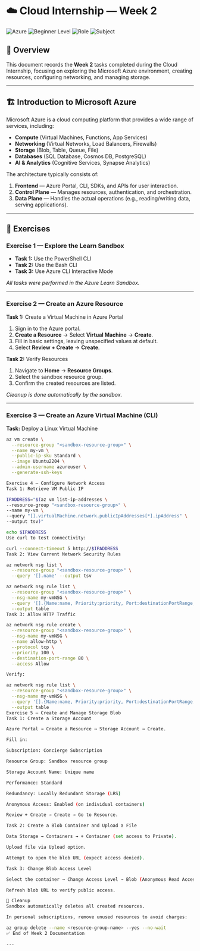 # ☁️ Cloud Internship — Week 2

![Azure](https://img.shields.io/badge/Microsoft%20Azure-0078D4?logo=microsoftazure&logoColor=white)
![Beginner Level](https://img.shields.io/badge/Level-Beginner-green)
![Role](https://img.shields.io/badge/Role-Administrator%20%7C%20Developer%20%7C%20DevOps%20Engineer%20%7C%20Solution%20Architect-blue)
![Subject](https://img.shields.io/badge/Subject-Cloud%20Computing%20%7C%20Azure%20Architecture%20%7C%20Infrastructure-orange)

## 📖 Overview
This document records the **Week 2** tasks completed during the Cloud Internship, focusing on exploring the Microsoft Azure environment, creating resources, configuring networking, and managing storage.

---

## 🏗 Introduction to Microsoft Azure
Microsoft Azure is a cloud computing platform that provides a wide range of services, including:
- **Compute** (Virtual Machines, Functions, App Services)
- **Networking** (Virtual Networks, Load Balancers, Firewalls)
- **Storage** (Blob, Table, Queue, File)
- **Databases** (SQL Database, Cosmos DB, PostgreSQL)
- **AI & Analytics** (Cognitive Services, Synapse Analytics)

The architecture typically consists of:
1. **Frontend** — Azure Portal, CLI, SDKs, and APIs for user interaction.
2. **Control Plane** — Manages resources, authentication, and orchestration.
3. **Data Plane** — Handles the actual operations (e.g., reading/writing data, serving applications).

---

## 📌 Exercises

### **Exercise 1 — Explore the Learn Sandbox**
- **Task 1:** Use the PowerShell CLI  
- **Task 2:** Use the Bash CLI  
- **Task 3:** Use Azure CLI Interactive Mode  

_All tasks were performed in the Azure Learn Sandbox._

---

### **Exercise 2 — Create an Azure Resource**
**Task 1:** Create a Virtual Machine in Azure Portal
1. Sign in to the Azure portal.
2. **Create a Resource** → Select **Virtual Machine** → **Create**.
3. Fill in basic settings, leaving unspecified values at default.
4. Select **Review + Create** → **Create**.

**Task 2:** Verify Resources
1. Navigate to **Home** → **Resource Groups**.
2. Select the sandbox resource group.
3. Confirm the created resources are listed.

_Cleanup is done automatically by the sandbox._

---

### **Exercise 3 — Create an Azure Virtual Machine (CLI)**
**Task:** Deploy a Linux Virtual Machine
```bash
az vm create \
  --resource-group "<sandbox-resource-group>" \
  --name my-vm \
  --public-ip-sku Standard \
  --image Ubuntu2204 \
  --admin-username azureuser \
  --generate-ssh-keys

Exercise 4 — Configure Network Access
Task 1: Retrieve VM Public IP

IPADDRESS="$(az vm list-ip-addresses \
--resource-group "<sandbox-resource-group>" \
--name my-vm \
--query "[].virtualMachine.network.publicIpAddresses[*].ipAddress" \
--output tsv)"

echo $IPADDRESS
Use curl to test connectivity:

curl --connect-timeout 5 http://$IPADDRESS
Task 2: View Current Network Security Rules

az network nsg list \
  --resource-group "<sandbox-resource-group>" \
  --query '[].name' --output tsv

az network nsg rule list \
  --resource-group "<sandbox-resource-group>" \
  --nsg-name my-vmNSG \
  --query '[].{Name:name, Priority:priority, Port:destinationPortRange, Access:access}' \
  --output table
Task 3: Allow HTTP Traffic

az network nsg rule create \
  --resource-group "<sandbox-resource-group>" \
  --nsg-name my-vmNSG \
  --name allow-http \
  --protocol tcp \
  --priority 100 \
  --destination-port-range 80 \
  --access Allow

Verify:

az network nsg rule list \
  --resource-group "<sandbox-resource-group>" \
  --nsg-name my-vmNSG \
  --query '[].{Name:name, Priority:priority, Port:destinationPortRange, Access:access}' \
  --output table
Exercise 5 — Create and Manage Storage Blob
Task 1: Create a Storage Account

Azure Portal → Create a Resource → Storage Account → Create.

Fill in:

Subscription: Concierge Subscription

Resource Group: Sandbox resource group

Storage Account Name: Unique name

Performance: Standard

Redundancy: Locally Redundant Storage (LRS)

Anonymous Access: Enabled (on individual containers)

Review + Create → Create → Go to Resource.

Task 2: Create a Blob Container and Upload a File

Data Storage → Containers → + Container (set access to Private).

Upload file via Upload option.

Attempt to open the blob URL (expect access denied).

Task 3: Change Blob Access Level

Select the container → Change Access Level → Blob (Anonymous Read Access) → OK.

Refresh blob URL to verify public access.

🧹 Cleanup
Sandbox automatically deletes all created resources.

In personal subscriptions, remove unused resources to avoid charges:

az group delete --name <resource-group-name> --yes --no-wait
✅ End of Week 2 Documentation

---

